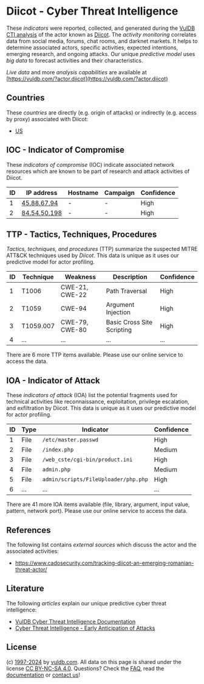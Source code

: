 # Diicot - Cyber Threat Intelligence

These _indicators_ were reported, collected, and generated during the [VulDB CTI analysis](https://vuldb.com/?kb.cti) of the actor known as [Diicot](https://vuldb.com/?actor.diicot). The _activity monitoring_ correlates data from social media, forums, chat rooms, and darknet markets. It helps to determine associated actors, specific activities, expected intentions, emerging research, and ongoing attacks. Our unique _predictive model_ uses _big data_ to forecast activities and their characteristics.

_Live data_ and more _analysis capabilities_ are available at [https://vuldb.com/?actor.diicot](https://vuldb.com/?actor.diicot)

## Countries

These _countries_ are directly (e.g. origin of attacks) or indirectly (e.g. access by proxy) associated with Diicot:

* [US](https://vuldb.com/?country.us)

## IOC - Indicator of Compromise

These _indicators of compromise_ (IOC) indicate associated network resources which are known to be part of research and attack activities of Diicot.

ID | IP address | Hostname | Campaign | Confidence
-- | ---------- | -------- | -------- | ----------
1 | [45.88.67.94](https://vuldb.com/?ip.45.88.67.94) | - | - | High
2 | [84.54.50.198](https://vuldb.com/?ip.84.54.50.198) | - | - | High

## TTP - Tactics, Techniques, Procedures

_Tactics, techniques, and procedures_ (TTP) summarize the suspected MITRE ATT&CK techniques used by _Diicot_. This data is unique as it uses our predictive model for actor profiling.

ID | Technique | Weakness | Description | Confidence
-- | --------- | -------- | ----------- | ----------
1 | T1006 | CWE-21, CWE-22 | Path Traversal | High
2 | T1059 | CWE-94 | Argument Injection | High
3 | T1059.007 | CWE-79, CWE-80 | Basic Cross Site Scripting | High
4 | ... | ... | ... | ...

There are 6 more TTP items available. Please use our online service to access the data.

## IOA - Indicator of Attack

These _indicators of attack_ (IOA) list the potential fragments used for technical activities like reconnaissance, exploitation, privilege escalation, and exfiltration by Diicot. This data is unique as it uses our predictive model for actor profiling.

ID | Type | Indicator | Confidence
-- | ---- | --------- | ----------
1 | File | `/etc/master.passwd` | High
2 | File | `/index.php` | Medium
3 | File | `/web_cste/cgi-bin/product.ini` | High
4 | File | `admin.php` | Medium
5 | File | `admin/scripts/FileUploader/php.php` | High
6 | ... | ... | ...

There are 41 more IOA items available (file, library, argument, input value, pattern, network port). Please use our online service to access the data.

## References

The following list contains _external sources_ which discuss the actor and the associated activities:

* https://www.cadosecurity.com/tracking-diicot-an-emerging-romanian-threat-actor/

## Literature

The following _articles_ explain our unique predictive cyber threat intelligence:

* [VulDB Cyber Threat Intelligence Documentation](https://vuldb.com/?kb.cti)
* [Cyber Threat Intelligence - Early Anticipation of Attacks](https://www.scip.ch/en/?labs.20201022)

## License

(c) [1997-2024](https://vuldb.com/?kb.changelog) by [vuldb.com](https://vuldb.com/?kb.about). All data on this page is shared under the license [CC BY-NC-SA 4.0](https://creativecommons.org/licenses/by-nc-sa/4.0/). Questions? Check the [FAQ](https://vuldb.com/?kb.faq), read the [documentation](https://vuldb.com/?kb) or [contact us](https://vuldb.com/?contact)!
